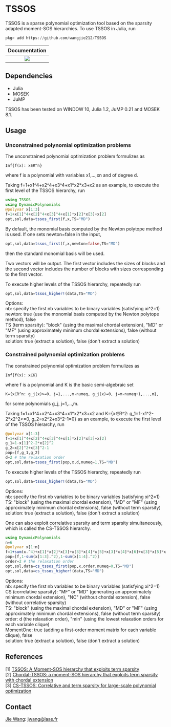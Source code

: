 # TSSOS
TSSOS is a sparse polynomial optimization tool based on the sparsity adapted moment-SOS hierarchies. To use TSSOS in Julia, run
```Julia
pkg> add https://github.com/wangjie212/TSSOS
 ```

 | **Documentation** |
 |:-----------------:|
 | [![](https://img.shields.io/badge/docs-latest-blue.svg)](https://github.com/wangjie212/TSSOS/latest) |

## Dependencies
- Julia
- MOSEK
- JuMP

TSSOS has been tested on WINDOW 10, Julia 1.2, JuMP 0.21 and MOSEK 8.1.
## Usage
### Unconstrained polynomial optimization problems
The unconstrained polynomial optimization problem formulizes as
```
Inf{f(x): x∈R^n}
```
where f is a polynomial with variables x1,...,xn and of degree d.

Taking f=1+x1^4+x2^4+x3^4+x1\*x2\*x3+x2 as an example, to execute the first level of the TSSOS hierarchy, run
```Julia
using TSSOS
using DynamicPolynomials
@polyvar x[1:3]
f=1+x[1]^4+x[2]^4+x[3]^4+x[1]*x[2]*x[3]+x[2]
opt,sol,data=tssos_first(f,x,TS="MD")
```
By default, the monomial basis computed by the Newton polytope method is used. If one sets newton=false in the input,
```Julia
opt,sol,data=tssos_first(f,x,newton=false,TS="MD")
```
then the standard monomial basis will be used.

Two vectors will be output. The first vector includes the sizes of blocks and the second vector includes the number of blocks with sizes corresponding to the first vector.

To execute higher levels of the TSSOS hierarchy, repeatedly run

```Julia
opt,sol,data=tssos_higher!(data,TS="MD")
```

Options:  
nb: specify the first nb variables to be binary variables (satisfying xi^2=1)  
newton: true (use the monomial basis computed by the Newton polytope method), false  
TS (term sparsity): "block" (using the maximal chordal extension), "MD" or "MF" (using approximately minimum chordal extensions), false (without term sparsity)  
solution: true (extract a solution), false (don't extract a solution)

### Constrained polynomial optimization problems
The constrained polynomial optimization problem formulizes as
```
Inf{f(x): x∈K}
```
where f is a polynomial and K is the basic semi-algebraic set
```
K={x∈R^n: g_j(x)>=0, j=1,...,m-numeq, g_j(x)=0, j=m-numeq+1,...,m},
```
for some polynomials g_j, j=1,...,m.

Taking f=1+x1^4+x2^4+x3^4+x1\*x2\*x3+x2 and K={x∈R^2: g_1=1-x1^2-2\*x2^2>=0, g_2=x2^2+x3^2-1=0} as an example, to execute the first level of the TSSOS hierarchy, run

```Julia
@polyvar x[1:3]
f=1+x[1]^4+x[2]^4+x[3]^4+x[1]*x[2]*x[3]+x[2]
g_1=1-x[1]^2-2*x[2]^2
g_2=x[2]^2+x[3]^2-1
pop=[f,g_1,g_2]
d=2 # the relaxation order
opt,sol,data=tssos_first(pop,x,d,numeq=1,TS="MD")
```

To execute higher levels of the TSSOS hierarchy, repeatedly run

```Julia
opt,sol,data=tssos_higher!(data,TS="MD")
```

Options:  
nb: specify the first nb variables to be binary variables (satisfying xi^2=1)  
TS: "block" (using the maximal chordal extension), "MD" or "MF" (using approximately minimum chordal extensions), false (without term sparsity)  
solution: true (extract a solution), false (don't extract a solution)

One can also exploit correlative sparsity and term sparsity simultaneously, which is called the CS-TSSOS hierarchy.

```Julia
using DynamicPolynomials
n=6
@polyvar x[1:n]
f=1+sum(x.^4)+x[1]*x[2]*x[3]+x[3]*x[4]*x[5]+x[3]*x[4]*x[6]+x[3]*x[5]*x[6]+x[4]*x[5]*x[6]
pop=[f,1-sum(x[1:3].^2),1-sum(x[1:4].^2)]
order=2 # the relaxation order
opt,sol,data=cs_tssos_first(pop,x,order,numeq=0,TS="MD")
opt,sol,data=cs_tssos_higher!(data,TS="MD")
```
Options:  
nb: specify the first nb variables to be binary variables (satisfying xi^2=1)  
CS (correlative sparsity): "MF" or "MD" (generating an approximately minimum chordal extension), "NC" (without chordal extension), false (without correlative sparsity)   
TS: "block" (using the maximal chordal extension), "MD" or "MF" (using approximately minimum chordal extensions), false (without term sparsity)  
order: d (the relaxation order), "min" (using the lowest relaxation orders for each variable clique)  
MomentOne: true (adding a first-order moment matrix for each variable clique), false  
solution: true (extract a solution), false (don't extract a solution)

## References
[1] [TSSOS: A Moment-SOS hierarchy that exploits term sparsity](https://arxiv.org/abs/1912.08899)  
[2] [Chordal-TSSOS: a moment-SOS hierarchy that exploits term sparsity with chordal extension](https://arxiv.org/abs/2003.03210)  
[3] [CS-TSSOS: Correlative and term sparsity for large-scale polynomial optimization](https://arXiv:2005.02828)

## Contact
[Jie Wang](https://wangjie212.github.io/jiewang/): jwang@laas.fr
